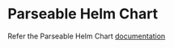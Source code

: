 # Parseable Helm Chart

Refer the Parseable Helm Chart [documentation](https://www.parseable.io/docs/deployment/kubernetes)
